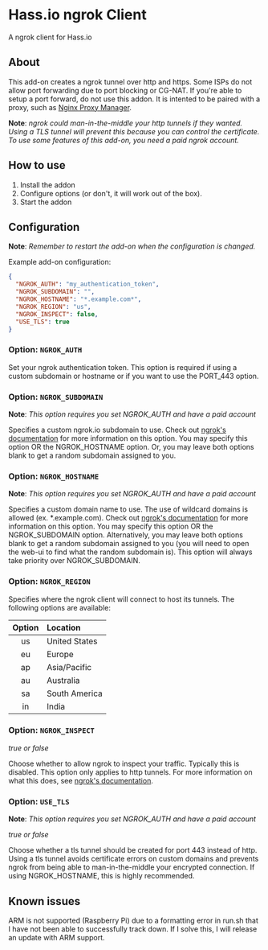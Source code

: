 
# Hass.io ngrok Client

A ngrok client for Hass.io

## About

This add-on creates a ngrok tunnel over http and https. Some ISPs do not allow port forwarding due to port blocking or CG-NAT. If you're able to setup a port forward, do not use this addon.
It is intented to be paired with a proxy, such as [Nginx Proxy Manager](https://github.com/hassio-addons/addon-nginx-proxy-manager).

**Note**: _ngrok could man-in-the-middle your http tunnels if they wanted. Using a TLS tunnel will prevent this because you can control the certificate. To use some features of this add-on, you need a paid ngrok account._

## How to use

1. Install the addon
2. Configure options (or don't, it will work out of the box).
3. Start the addon

## Configuration

**Note**: _Remember to restart the add-on when the configuration is changed._

Example add-on configuration:

```json
{
  "NGROK_AUTH": "my_authentication_token",
  "NGROK_SUBDOMAIN": "",
  "NGROK_HOSTNAME": "*.example.com*",
  "NGROK_REGION": "us",
  "NGROK_INSPECT": false,
  "USE_TLS": true
}
```

### Option: `NGROK_AUTH`

Set your ngrok authentication token. This option is required if using a custom subdomain or hostname or if you want to use the PORT_443 option.

### Option: `NGROK_SUBDOMAIN`

**Note**: _This option requires you set NGROK_AUTH and have a paid account_

Specifies a custom ngrok.io subdomain to use. Check out [ngrok's documentation](https://ngrok.com/docs#http-subdomain) for more information on this option. You may specify this option OR the NGROK_HOSTNAME option. Or, you may leave both options blank to get a random subdomain assigned to you.

### Option: `NGROK_HOSTNAME`

**Note**: _This option requires you set NGROK_AUTH and have a paid account_

Specifies a custom domain name to use. The use of wildcard domains is allowed (ex. *.example.com). Check out [ngrok's documentation](https://ngrok.com/docs#http-custom-domains) for more information on this option. You may specify this option OR the NGROK_SUBDOMAIN option. Alternatively, you may leave both options blank to get a random subdomain assigned to you (you will need to open the web-ui to find what the random subdomain is). This option will always take priority over NGROK_SUBDOMAIN.

### Option: `NGROK_REGION`

Specifies where the ngrok client will connect to host its tunnels. The following options are available:

**Option** | **Location**
:---:|:---
us | United States
eu | Europe
ap | Asia/Pacific
au | Australia
sa | South America
in | India

### Option: `NGROK_INSPECT`

_true or false_

Choose whether to allow ngrok to inspect your traffic. Typically this is disabled. This option only applies to http tunnels. For more information on what this does, see [ngrok's documentation](https://ngrok.com/docs#getting-started-inspect).

### Option: `USE_TLS`

**Note**: _This option requires you set NGROK_AUTH and have a paid account_

_true or false_

Choose whether a tls tunnel should be created for port 443 instead of http. Using a tls tunnel avoids certificate errors on custom domains and prevents ngrok from being able to man-in-the-middle your encrypted connection. If using NGROK_HOSTNAME, this is highly recommended.

## Known issues
ARM is not supported (Raspberry Pi) due to a formatting error in run.sh that I have not been able to successfully track down. If I solve this, I will release an update with ARM support.
